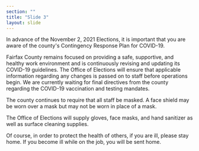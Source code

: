 ```yaml
---
section: ""
title: "Slide 3"
layout: slide
---
```


In advance of the November 2, 2021 Elections, it is important that you are aware of the county's Contingency Response Plan for COVID-19.

Fairfax County remains focused on providing a safe, supportive, and healthy work environment and is continuously revising and updating its COVID-19 guidelines. The Office of Elections will ensure that applicable information regarding any changes is passed on to staff before operations begin. We are currently waiting for final directives from the county regarding the COVID-19 vaccination and testing mandates.

The county continues to require that all staff be masked. A face shield may be worn over a mask but may not be worn in place of a mask.

The Office of Elections will supply gloves, face masks, and hand sanitizer as well as surface cleaning supplies.

Of course, in order to protect the health of others, if you are ill, please stay home. If you become ill while on the job, you will be sent home.